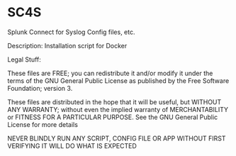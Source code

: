 # SC4S
Splunk Connect for Syslog Config files, etc.

Description:
Installation script for Docker

Legal Stuff:

These files are FREE; you can redistribute it and/or modify it under
the terms of the GNU General Public License as published by the Free Software
Foundation; version 3.

These files are distributed in the hope that it will be useful, but WITHOUT
ANY WARRANTY; without even the implied warranty of MERCHANTABILITY or FITNESS
FOR A PARTICULAR PURPOSE.  See the GNU General Public License for more
details

NEVER BLINDLY RUN ANY SCRIPT, CONFIG FILE OR APP WITHOUT FIRST VERIFYING IT WILL DO WHAT IS EXPECTED
